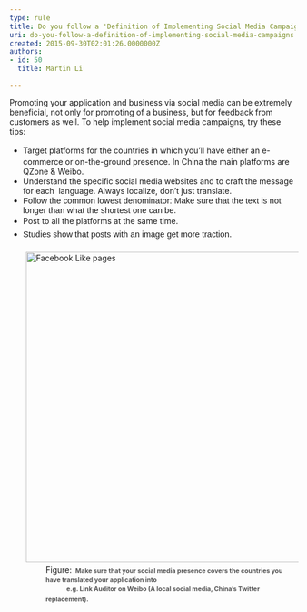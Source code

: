 ```yaml
---
type: rule
title: Do you follow a 'Definition of Implementing Social Media Campaigns'?
uri: do-you-follow-a-definition-of-implementing-social-media-campaigns
created: 2015-09-30T02:01:26.0000000Z
authors:
- id: 50
  title: Martin Li

---
```




<span class='intro'> <p>​​​​Promoting your application and business via social media can be extremely beneficial, not only for promoting of a&#160;business, but for feedback from customers as well. To help implement&#160;social media campaigns, try these tips&#58;</p> </span>

<ul class="p1"><li><span style="line-height&#58;1.6;">​</span>Target platforms for the countries in which you’ll have either an e-commerce or on-the-ground presence. In China the main platforms are QZone &amp; Weibo.</li><li>Understand the specific social media websites and to craft the message for each&#160; language. Always localize, don’t just translate.</li><li><span lang="EN-AU" style="font-family&#58;calibri, sans-serif;font-size&#58;11pt;">Follow the common lowest
denominator&#58; Make sure that the text is not longer than what the shortest one
can be</span>.</li><li><span style="line-height&#58;1.6;">Post to all the platforms at the same time.</span></li><li><span style="line-height&#58;1.6;"><span lang="EN-AU" style="font-family&#58;calibri, sans-serif;font-size&#58;11pt;">Studies show that posts
with an image get more traction</span>​.</span><br></li><dl class="image"><dt><img alt="Facebook Like pages" src="/PublishingImages/Weibo.jpg" style="margin&#58;5px;width&#58;545px;" /></dt><dd>Figure&#58;&#160;<span style="color&#58;#555555;line-height&#58;16px;font-size&#58;11px;font-weight&#58;bold;">&#160;Make sure that your social media presence covers the countries you have translated your application into </span></dd><dd><span style="color&#58;#555555;line-height&#58;16px;font-size&#58;11px;font-weight&#58;bold;">&#160;&#160;&#160;&#160;&#160;&#160;&#160;&#160;&#160;&#160;&#160;&#160;&#160; e.g. Link Auditor on Weibo (A local social media, China’s Twitter replacement)</span><span style="color&#58;#555555;line-height&#58;16px;font-size&#58;11px;font-weight&#58;bold;">. ​​</span>&#160;​ </dd></dl></ul>


